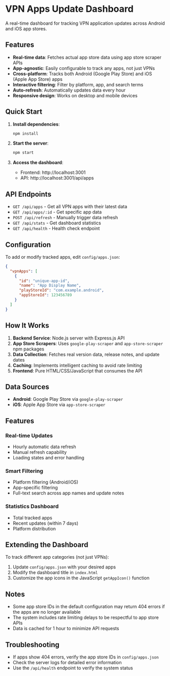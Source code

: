 # VPN Apps Update Dashboard

A real-time dashboard for tracking VPN application updates across Android and iOS app stores.

## Features

- **Real-time data**: Fetches actual app store data using app store scraper APIs
- **App-agnostic**: Easily configurable to track any apps, not just VPNs
- **Cross-platform**: Tracks both Android (Google Play Store) and iOS (Apple App Store) apps
- **Interactive filtering**: Filter by platform, app, and search terms
- **Auto-refresh**: Automatically updates data every hour
- **Responsive design**: Works on desktop and mobile devices

## Quick Start

1. **Install dependencies**:
   ```bash
   npm install
   ```

2. **Start the server**:
   ```bash
   npm start
   ```

3. **Access the dashboard**:
   - Frontend: http://localhost:3001
   - API: http://localhost:3001/api/apps

## API Endpoints

- `GET /api/apps` - Get all VPN apps with their latest data
- `GET /api/apps/:id` - Get specific app data
- `POST /api/refresh` - Manually trigger data refresh
- `GET /api/stats` - Get dashboard statistics
- `GET /api/health` - Health check endpoint

## Configuration

To add or modify tracked apps, edit `config/apps.json`:

```json
{
  "vpnApps": [
    {
      "id": "unique-app-id",
      "name": "App Display Name",
      "playStoreId": "com.example.android",
      "appStoreId": 123456789
    }
  ]
}
```

## How It Works

1. **Backend Service**: Node.js server with Express.js API
2. **App Store Scrapers**: Uses `google-play-scraper` and `app-store-scraper` npm packages
3. **Data Collection**: Fetches real version data, release notes, and update dates
4. **Caching**: Implements intelligent caching to avoid rate limiting
5. **Frontend**: Pure HTML/CSS/JavaScript that consumes the API

## Data Sources

- **Android**: Google Play Store via `google-play-scraper`
- **iOS**: Apple App Store via `app-store-scraper`

## Features

### Real-time Updates
- Hourly automatic data refresh
- Manual refresh capability
- Loading states and error handling

### Smart Filtering
- Platform filtering (Android/iOS)
- App-specific filtering
- Full-text search across app names and update notes

### Statistics Dashboard
- Total tracked apps
- Recent updates (within 7 days)
- Platform distribution

## Extending the Dashboard

To track different app categories (not just VPNs):

1. Update `config/apps.json` with your desired apps
2. Modify the dashboard title in `index.html`
3. Customize the app icons in the JavaScript `getAppIcon()` function

## Notes

- Some app store IDs in the default configuration may return 404 errors if the apps are no longer available
- The system includes rate limiting delays to be respectful to app store APIs
- Data is cached for 1 hour to minimize API requests

## Troubleshooting

- If apps show 404 errors, verify the app store IDs in `config/apps.json`
- Check the server logs for detailed error information
- Use the `/api/health` endpoint to verify the system status